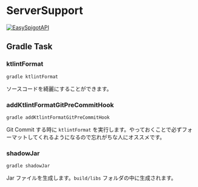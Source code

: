 # ServerSupport
[![EasySpigotAPI](https://img.shields.io/badge/EasySpigotAPI-%E2%AC%85-4D4.svg)](https://github.com/sya-ri/EasySpigotAPI)

## Gradle Task

### ktlintFormat
```
gradle ktlintFormat
```

ソースコードを綺麗にすることができます。

### addKtlintFormatGitPreCommitHook
```
gradle addKtlintFormatGitPreCommitHook
```

Git Commit する時に `ktlintFormat` を実行します。やっておくことで必ずフォーマットしてくれるようになるので忘れがちな人にオススメです。

### shadowJar
```
gradle shadowJar
```

Jar ファイルを生成します。`build/libs` フォルダの中に生成されます。